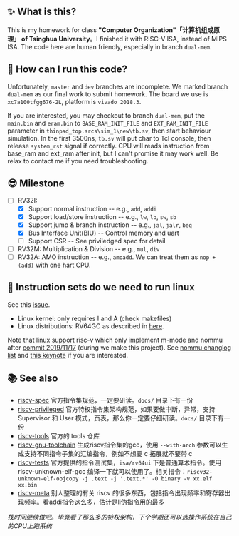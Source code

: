 ## ✨ What is this?
This is my homework for class **"Computer Organization"「计算机组成原理」 of Tsinghua University**。I finished it with RISC-V ISA, instead of MIPS ISA. The code here are human friendly, especially in branch `dual-mem`.

## 🤔 How can I run this code?
Unfortunately, `master` and `dev` branches are incomplete. We marked branch `dual-mem` as our final work to submit homework. The board we use is `xc7a100tfgg676-2L`, platform is `vivado 2018.3`.

If you are interested, you may checkout to branch `dual-mem`, put the `main.bin` and `eram.bin` to `BASE_RAM_INIT_FILE` and `EXT_RAM_INIT_FILE` parameter in `thinpad_top.srcs\sim_1\new\tb.sv`, then start behaviour simulation. In the first 3500ns, `tb.sv` will put char to Tcl console, then release `system_rst` signal if correctly. CPU will reads instruction from base_ram and ext_ram after init, but I can't promise it may work well. Be relax to contact me if you need troubleshooting.

## 😎 Milestone

- [ ] RV32I: 
  - [x] Support normal instruction -- e.g., `add`, `addi`
  - [x] Support load/store instruction -- e.g., `lw`, `lb`, `sw`, `sb`
  - [x] Support jump & branch instruction -- e.g., `jal`, `jalr`, `beq`
  - [x] Bus Interface Unit(BIU) -- Control memory and uart
  - [ ] Support CSR -- See priviledged spec for detail
- [ ] RV32M: Multiplication & Division -- e.g., `mul`, `div`
- [ ] RV32A: AMO instruction -- e.g., `amoadd`. We can treat them as `nop + (add)` with one hart CPU.

## 👀 Instruction sets do we need to run linux
See this [issue](https://github.com/riscv/riscv-linux/issues/150).
- Linux kernel: only requires I and A (check makefiles)
- Linux distributions: RV64GC as described in [here](https://github.com/riscv/riscv-platform-specs/blob/master/riscv-unix.md).

Note that linux support risc-v which only implement m-mode and nommu after [commit 2019/11/17](https://git.kernel.org/pub/scm/linux/kernel/git/next/linux-next.git/commit/?h=next-20191202&id=6bd33e1ece528f67646db33bf97406b747dafda0) (during we make this project). See [nommu changlog list](https://git.kernel.org/pub/scm/linux/kernel/git/next/linux-next.git/log/?h=next-20191202&qt=grep&q=nommu) and [this keynote](https://linuxplumbersconf.org/event/4/contributions/386/attachments/298/502/RISC-V-NOMMU-Linux-Plumbers-2019.pdf) if you are interested.

## 📚 See also
- [riscv-spec](https://riscv.org/specifications/) 官方指令集规范，一定要研读。`docs/` 目录下有一份
- [riscv-privileged](https://riscv.org/specifications/privileged-isa/) 官方特权指令集架构规范，如果要做中断，异常，支持 Supervisor 和 User 模式，页表，那么你一定要仔细研读。`docs/` 目录下有一份
- [riscv-tools](https://github.com/riscv/riscv-tools) 官方的 tools 仓库
- [riscv-gnu-toolchain](https://github.com/riscv/riscv-gnu-toolchain) 生成riscv指令集的gcc，使用 `--with-arch` 参数可以生成支持不同指令子集的汇编指令，例如不想要 c 拓展就不要带 c
- [riscv-tests](https://github.com/riscv/riscv-tests) 官方提供的指令测试集，`isa/rv64ui` 下是普通算术指令。使用 riscv-unknown-elf-gcc 编译一下就可以使用了。相关指令：`riscv32-unknown-elf-objcopy -j .text -j '.text.*' -O binary -v xx.elf xx.bin`
- [riscv-meta](https://github.com/csail-csg/riscv-meta) 别人整理的有关 riscv 的很多东西，包括指令出现频率和寄存器出现频率。看addi指令这么多，估计是li伪指令用的最多

*找时间继续做吧。毕竟看了那么多的特权架构，下个学期还可以选操作系统在自己的CPU上跑系统*